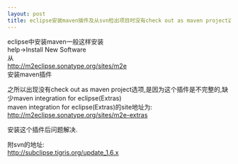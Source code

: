 ```yaml
---
layout: post
title: eclipse安装maven插件及从svn检出项目时没有check out as maven project选项解决方法
---
```


eclipse中安装maven一般这样安装<br>
help->Install New Software<br>
从<br>
http://m2eclipse.sonatype.org/sites/m2e<br>
安装maven插件

之所以出现没有check out as maven project选项,是因为这个插件是不完整的,缺少maven integration for eclipse(Extras)<br>
maven integration for eclipse(Extras)的site地址为:<br>
http://m2eclipse.sonatype.org/sites/m2e-extras

安装这个插件后问题解决.

附svn的地址:<br>
<http://subclipse.tigris.org/update_1.6.x>